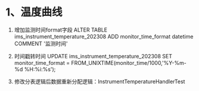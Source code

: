 # 1、温度曲线

1. 增加监测时间format字段
ALTER TABLE ims_instrument_temperature_202308 ADD monitor_time_format datetime  COMMENT '监测时间'

2. 时间戳转时间
UPDATE ims_instrument_temperature_202308
SET monitor_time_format = FROM_UNIXTIME(monitor_time/1000,'%Y-%m-%d %H:%i:%s');

3. 修改分表逻辑后数据重新分配逻辑：InstrumentTemperatureHandlerTest





